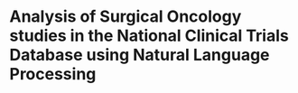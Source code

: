 
# Analysis of Surgical Oncology studies in the National Clinical Trials Database using Natural Language Processing




